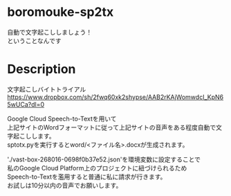 # boromouke-sp2tx
自動で文字起こししましょう！  
ということなんです

# Description
文字起こしバイトトライアル  
https://www.dropbox.com/sh/2fwq60xk2shypse/AAB2rKAjWomwdcI_KpN65wUCa?dl=0

Google Cloud Speech-to-Textを用いて  
上記サイトのWordフォーマットに従って上記サイトの音声をある程度自動で文字起こしします。  
sptotx.pyを実行するとword/<ファイル名>.docxが生成されます。

'./vast-box-268016-0698f0b37e52.json'を環境変数に設定することで  
私のGoogle Cloud Platform上のプロジェクトに紐づけられるため  
Speech-to-Textを濫用すると普通に私に請求が行きます。  
お試しは10分以内の音声でお願いします。
